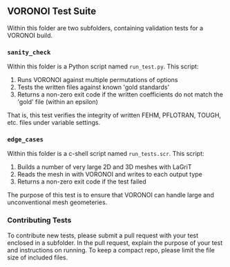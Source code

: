 ## VORONOI Test Suite ##

Within this folder are two subfolders, containing validation tests for a VORONOI build.

### `sanity_check` ###

Within this folder is a Python script named `run_test.py`. This script:

1. Runs VORONOI against multiple permutations of options
2. Tests the written files against known 'gold standards'
3. Returns a non-zero exit code if the written coefficients do not match the 'gold' file (within an epsilon)

That is, this test verifies the integrity of written FEHM, PFLOTRAN, TOUGH, etc. files under variable settings.

### `edge_cases` ###

Within this folder is a c-shell script named `run_tests.scr`. This script:

1. Builds a number of very large 2D and 3D meshes with LaGriT
2. Reads the mesh in with VORONOI and writes to each output type
3. Returns a non-zero exit code if the test failed

The purpose of this test is to ensure that VORONOI can handle large and unconventional mesh geometeries.

### Contributing Tests ###

To contribute new tests, please submit a pull request with your test enclosed in a subfolder. In the pull request, explain the purpose of your test and instructions on running. To keep a compact repo, please limit the file size of included files.
